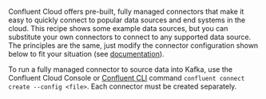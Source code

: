 Confluent Cloud offers pre-built, fully managed connectors that make it easy to quickly connect to popular data sources and end systems in the cloud.
This recipe shows some example data sources, but you can substitute your own connectors to connect to any supported data source.
The principles are the same, just modify the connector configuration shown below to fit your situation (see [documentation](https://docs.confluent.io/cloud/current/connectors/index.html)).

To run a fully managed connector to source data into Kafka, use the Confluent Cloud Console or [Confluent CLI](https://docs.confluent.io/confluent-cli/current/overview.html) command `confluent connect create --config <file>`. Each connector must be created separately.
